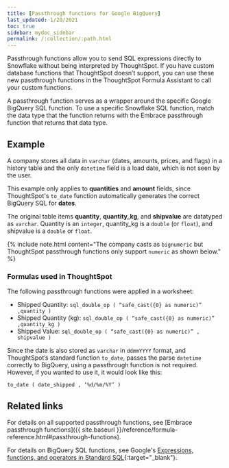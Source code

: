 ```yaml
---
title: [Passthrough functions for Google BigQuery]
last_updated: 1/20/2021
toc: true
sidebar: mydoc_sidebar
permalink: /:collection/:path.html
---
```

Passthrough functions allow you to send SQL expressions directly to Snowflake without being interpreted by ThoughtSpot. If you have custom database functions that ThoughtSpot doesn’t support, you can use these new passthrough functions in the ThoughtSpot Formula Assistant to call your custom functions.

A passthrough function serves as a wrapper around the specific Google BigQuery SQL function. To use a specific Snowflake SQL function, match the data type that the function returns with the Embrace passthrough function that returns that data type.

## Example

A company stores all data in `varchar` (dates, amounts, prices, and flags) in a history table and the only `datetime` field is a load date, which is not seen by the user.

This example only applies to **quantities** and **amount** fields, since ThoughtSpot's `to_date` function automatically generates the correct BigQuery SQL for **dates**.

The original table items **quantity**, **quantity_kg**, and **shipvalue** are datatyped as `varchar`.  Quantity is an `integer`, quantity_kg is a `double` (or `float`), and shipvalue is a `double` or `float`.

{% include note.html content="The company casts as `bignumeric` but ThoughtSpot passthrough functions only support `numeric` as shown below." %}

### Formulas used in ThoughtSpot

The following passthrough functions were applied in a worksheet:
- Shipped Quantity: `sql_double_op ( “safe_cast({0} as numeric)” ,quantity )`
- Shipped Quantity (kg): `sql_double_op ( “safe_cast({0} as numeric)” ,quantity_kg )`
- Shipped Value: `sql_double_op ( “safe_cast({0} as numeric)” , shipvalue )`

Since the date is also stored as `varchar` in `ddmmYYYY` format, and ThoughtSpot’s standard function `to_date`, passes the parse `datetime` correctly to BigQuery, using a passthrough function is not required. However, if you wanted to use it, it would look like this:

`to_date ( date_shipped , ‘%d/%m/%Y’ )`

## Related links

For details on all supported passthrough functions, see [Embrace passthrough functions]({{ site.baseurl }}/reference/formula-reference.html#passthrough-functions).

For details on BigQuery SQL functions, see Google's [Expressions, functions, and operators in Standard SQL](https://cloud.google.com/bigquery/docs/reference/standard-sql/functions-and-operators){:target="_blank"}.
